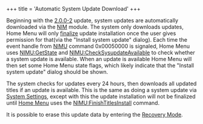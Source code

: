 +++
title = 'Automatic System Update Download'
+++

Beginning with the [2.0.0-2](2.0.0-2 "wikilink") update, system updates
are automatically downloaded via the [NIM](NIM_Services "wikilink")
module. The system only downloads updates, Home Menu will only
[finalize](NIMU:FinishTitlesInstall "wikilink") update installation once
the user gives permission for that(via the "Install system update"
dialog). Each time the event handle from [NIMU](NIM_Services "wikilink")
command 0x00050000 is signaled, Home Menu uses
[NIMU:GetState](NIM_Services "wikilink") and
[NIMU:CheckSysupdateAvailable](NIMU:CheckSysupdateAvailable "wikilink")
to check whether a system update is available. When an update is
available Home Menu will then set some Home Menu state flags, which
likely indicate that the "Install system update" dialog should be shown.

The system checks for updates every 24 hours, then downloads all updated
titles if an update is available. This is the same as doing a system
update via [System Settings](System_Settings "wikilink"), except with
this the update installation will not be finalized until [Home
Menu](Home_Menu "wikilink") uses the
[NIMU:FinishTitlesInstall](NIMU:FinishTitlesInstall "wikilink") command.

It is possible to erase this update data by entering the [Recovery
Mode](Recovery_Mode "wikilink").
